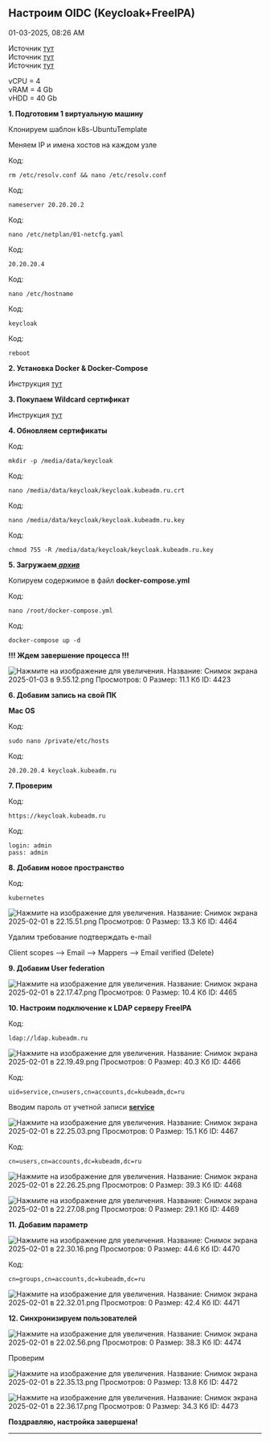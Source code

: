 
##  Настроим OIDC (Keycloak+FreeIPA) 

01-03-2025, 08:26 AM

Источник [тут](https://habr.com/ru/articles/716232/)  
Источник [тут](https://telegra.ph/Ustanovka-kontejnerizirovannyh-servisov-FreeIPA--KeyCloak-Single-Sign-On-03-10?ysclid=m5leobgf1b769557154)  
Источник [тут](https://habr.com/ru/articles/441112/)  
  
vCPU = 4  
vRAM = 4 Gb  
vHDD = 40 Gb  
  
**1\. Подготовим 1 виртуальную машину**  
  
Клонируем шаблон k8s-UbuntuTemplate  
  
Меняем IP и имена хостов на каждом узле  
  


Код:
    
    
    rm /etc/resolv.conf && nano /etc/resolv.conf

Код:
    
    
    nameserver 20.20.20.2

Код:
    
    
    nano /etc/netplan/01-netcfg.yaml

Код:
    
    
    20.20.20.4

Код:
    
    
    nano /etc/hostname

Код:
    
    
    keycloak

Код:
    
    
    reboot

**2\. Установка Docker & Docker-Compose**  
  
Инструкция [тут](https://forum.kubeadm.ru/node/398)  
  
**3\. Покупаем Wildcard сертификат**  
  
Инструкция [тут](https://forum.kubeadm.ru/node/3514)  
  
**4\. Обновляем сертификаты**  
  


Код:
    
    
    mkdir -p /media/data/keycloak

Код:
    
    
    nano /media/data/keycloak/keycloak.kubeadm.ru.crt

Код:
    
    
    nano /media/data/keycloak/keycloak.kubeadm.ru.key

Код:
    
    
    chmod 755 -R /media/data/keycloak/keycloak.kubeadm.ru.key

**5\. Загружаем[ _архив_](https://galkin-vladimir.ru:5446/d/s/11axXwvlUtKuEqZcEJQlt2rfPoVinsjV/_SCcZu5oonzhHMUVrg31LS_aCqZK5Kol-I_IAMOON8gs)**  
  
Копируем содержимое в файл **docker-compose.yml**  
  


Код:
    
    
    nano /root/docker-compose.yml

Код:
    
    
    docker-compose up -d

**!!! Ждем завершение процесса !!!**  
  
![Нажмите на изображение для увеличения.  Название:	Снимок экрана 2025-01-03 в 9.55.12.png Просмотров:	0 Размер:	11.1 Кб ID:	4423](images\\img_4423_1735887356.jpg)  
  
**6\. Добавим запись на свой ПК**  
  
**Mac OS**  
  


Код:
    
    
    sudo nano /private/etc/hosts

Код:
    
    
    20.20.20.4 keycloak.kubeadm.ru

**7\. Проверим**  
  


Код:
    
    
    https://keycloak.kubeadm.ru

Код:
    
    
    login: admin
    pass: admin

**8\. Добавим новое пространство**  
  


Код:
    
    
    kubernetes

![Нажмите на изображение для увеличения.  Название:	Снимок экрана 2025-02-01 в 22.15.51.png Просмотров:	0 Размер:	13.3 Кб ID:	4464](images\\img_4464_1738437391.jpg)  
  
Удалим требование подтверждать e-mail  
  
Client scopes --> Email --> Mappers --> Email verified (Delete)  
  
**9\. Добавим User federation**  
  
![Нажмите на изображение для увеличения.  Название:	Снимок экрана 2025-02-01 в 22.17.47.png Просмотров:	0 Размер:	10.4 Кб ID:	4465](images\\img_4465_1738437559.jpg)  
  
**10\. Настроим подключение к LDAP серверу FreeIPA**  
  


Код:
    
    
    ldap://ldap.kubeadm.ru

![Нажмите на изображение для увеличения.  Название:	Снимок экрана 2025-02-01 в 22.19.49.png Просмотров:	0 Размер:	40.3 Кб ID:	4466](images\\img_4466_1738437665.jpg)  
  


Код:
    
    
    uid=service,cn=users,cn=accounts,dc=kubeadm,dc=ru

Вводим пароль от учетной записи [**service**](https://forum.kubeadm.ru/node/4426)  
  
![Нажмите на изображение для увеличения.  Название:	Снимок экрана 2025-02-01 в 22.25.03.png Просмотров:	0 Размер:	15.1 Кб ID:	4467](images\\img_4467_1738437968.jpg)  
  


Код:
    
    
    cn=users,cn=accounts,dc=kubeadm,dc=ru

![Нажмите на изображение для увеличения.  Название:	Снимок экрана 2025-02-01 в 22.26.25.png Просмотров:	0 Размер:	39.3 Кб ID:	4468](images\\img_4468_1738438015.jpg)  
  
![Нажмите на изображение для увеличения.  Название:	Снимок экрана 2025-02-01 в 22.27.08.png Просмотров:	0 Размер:	29.1 Кб ID:	4469](images\\img_4469_1738438052.jpg)  
  
**11\. Добавим параметр**  
  
![Нажмите на изображение для увеличения.  Название:	Снимок экрана 2025-02-01 в 22.30.16.png Просмотров:	0 Размер:	44.6 Кб ID:	4470](images\\img_4470_1738438297.jpg)  
  


Код:
    
    
    cn=groups,cn=accounts,dc=kubeadm,dc=ru

![Нажмите на изображение для увеличения.  Название:	Снимок экрана 2025-02-01 в 22.32.01.png Просмотров:	0 Размер:	42.4 Кб ID:	4471](images\\img_4471_1738438406.jpg)  
  
  
**12\. Синхронизируем пользователей**  
  
![Нажмите на изображение для увеличения.  Название:	Снимок экрана 2025-02-01 в 22.02.56.png Просмотров:	0 Размер:	38.3 Кб ID:	4474](images\\img_4474_1738438815.jpg)  
  
  
Проверим  
  
![Нажмите на изображение для увеличения.  Название:	Снимок экрана 2025-02-01 в 22.35.13.png Просмотров:	0 Размер:	13.8 Кб ID:	4472](images\\img_4472_1738438568.jpg)  
  
![Нажмите на изображение для увеличения.  Название:	Снимок экрана 2025-02-01 в 22.36.17.png Просмотров:	0 Размер:	34.3 Кб ID:	4473](images\\img_4473_1738438606.jpg)  
  
  
**Поздравляю, настройка завершена!**


---

